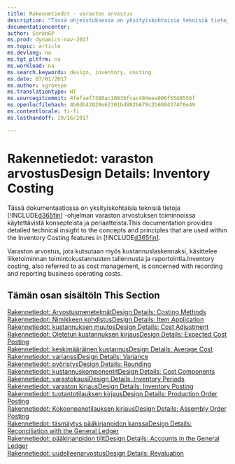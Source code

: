 ```yaml
---
title: Rakennetiedot - varaston arvostus
description: "Tässä ohjeistuksessa on yksityiskohtaisia teknisiä tietoja [!INCLUDE[d365fin](includes/d365fin_md.md)]in varaston arvostuksen toiminnoissa käytettävistä käsitteistä ja periaatteista."
documentationcenter: 
author: SorenGP
ms.prod: dynamics-nav-2017
ms.topic: article
ms.devlang: na
ms.tgt_pltfrm: na
ms.workload: na
ms.search.keywords: design, inventory, costing
ms.date: 07/01/2017
ms.author: sgroespe
ms.translationtype: HT
ms.sourcegitcommit: 4fefaef7380ac10836fcac404eea006f55d8556f
ms.openlocfilehash: 4b6db42020e62301bd882b679c2b6004374f0e49
ms.contentlocale: fi-fi
ms.lasthandoff: 10/16/2017

---
```

# <a name="design-details-inventory-costing"></a><span data-ttu-id="36bf2-103">Rakennetiedot: varaston arvostus</span><span class="sxs-lookup"><span data-stu-id="36bf2-103">Design Details: Inventory Costing</span></span>
<span data-ttu-id="36bf2-104">Tässä dokumentaatiossa on yksityiskohtaisia teknisiä tietoja [!INCLUDE[d365fin](includes/d365fin_md.md)] -ohjelman varaston arvostuksen toiminnoissa käytettävistä konsepteista ja periaatteista.</span><span class="sxs-lookup"><span data-stu-id="36bf2-104">This documentation provides detailed technical insight to the concepts and principles that are used within the Inventory Costing features in [!INCLUDE[d365fin](includes/d365fin_md.md)].</span></span>  

<span data-ttu-id="36bf2-105">Varaston arvostus, jota kutsutaan myös kustannuslaskennaksi, käsittelee liiketoiminnan toimintokustannusten tallennusta ja raportointia.</span><span class="sxs-lookup"><span data-stu-id="36bf2-105">Inventory costing, also referred to as cost management, is concerned with recording and reporting business operating costs.</span></span>  

## <a name="in-this-section"></a><span data-ttu-id="36bf2-106">Tämän osan sisältö</span><span class="sxs-lookup"><span data-stu-id="36bf2-106">In This Section</span></span>  
[<span data-ttu-id="36bf2-107">Rakennetiedot: Arvostusmenetelmät</span><span class="sxs-lookup"><span data-stu-id="36bf2-107">Design Details: Costing Methods</span></span>](design-details-costing-methods.md)  
[<span data-ttu-id="36bf2-108">Rakennetiedot: Nimikkeen kohdistus</span><span class="sxs-lookup"><span data-stu-id="36bf2-108">Design Details: Item Application</span></span>](design-details-item-application.md)  
[<span data-ttu-id="36bf2-109">Rakennetiedot: kustannuksen muutos</span><span class="sxs-lookup"><span data-stu-id="36bf2-109">Design Details: Cost Adjustment</span></span>](design-details-cost-adjustment.md)  
[<span data-ttu-id="36bf2-110">Rakennetiedot: Oletetun kustannuksen kirjaus</span><span class="sxs-lookup"><span data-stu-id="36bf2-110">Design Details: Expected Cost Posting</span></span>](design-details-expected-cost-posting.md)  
[<span data-ttu-id="36bf2-111">Rakennetiedot: keskimääräinen kustannus</span><span class="sxs-lookup"><span data-stu-id="36bf2-111">Design Details: Average Cost</span></span>](design-details-average-cost.md)  
[<span data-ttu-id="36bf2-112">Rakennetiedot: varianssi</span><span class="sxs-lookup"><span data-stu-id="36bf2-112">Design Details: Variance</span></span>](design-details-variance.md)  
[<span data-ttu-id="36bf2-113">Rakennetiedot: pyöristys</span><span class="sxs-lookup"><span data-stu-id="36bf2-113">Design Details: Rounding</span></span>](design-details-rounding.md)  
[<span data-ttu-id="36bf2-114">Rakennetiedot: kustannuskomponentit</span><span class="sxs-lookup"><span data-stu-id="36bf2-114">Design Details: Cost Components</span></span>](design-details-cost-components.md)  
[<span data-ttu-id="36bf2-115">Rakennetiedot: varastokausi</span><span class="sxs-lookup"><span data-stu-id="36bf2-115">Design Details: Inventory Periods</span></span>](design-details-inventory-periods.md)  
[<span data-ttu-id="36bf2-116">Rakennetiedot: varaston kirjaus</span><span class="sxs-lookup"><span data-stu-id="36bf2-116">Design Details: Inventory Posting</span></span>](design-details-inventory-posting.md)  
[<span data-ttu-id="36bf2-117">Rakennetiedot: tuotantotilauksen kirjaus</span><span class="sxs-lookup"><span data-stu-id="36bf2-117">Design Details: Production Order Posting</span></span>](design-details-production-order-posting.md)  
[<span data-ttu-id="36bf2-118">Rakennetiedot: Kokoonpanotilauksen kirjaus</span><span class="sxs-lookup"><span data-stu-id="36bf2-118">Design Details: Assembly Order Posting</span></span>](design-details-assembly-order-posting.md)  
[<span data-ttu-id="36bf2-119">Rakennetiedot: täsmäytys pääkirjanpidon kanssa</span><span class="sxs-lookup"><span data-stu-id="36bf2-119">Design Details: Reconciliation with the General Ledger</span></span>](design-details-reconciliation-with-the-general-ledger.md)  
[<span data-ttu-id="36bf2-120">Rakennetiedot: pääkirjanpidon tilit</span><span class="sxs-lookup"><span data-stu-id="36bf2-120">Design Details: Accounts in the General Ledger</span></span>](design-details-accounts-in-the-general-ledger.md)  
[<span data-ttu-id="36bf2-121">Rakennetiedot: uudelleenarvostus</span><span class="sxs-lookup"><span data-stu-id="36bf2-121">Design Details: Revaluation</span></span>](design-details-revaluation.md)

